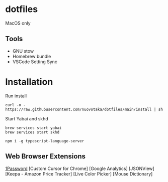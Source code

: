 # dotfiles

MacOS only

## Tools

- GNU stow
- Homebrew bundle
- VSCode Setting Sync

# Installation

Run install

```
curl -o - https://raw.githubusercontent.com/nuovotaka/dotfiles/main/install | sh
```

Start Yabai and skhd

```
brew services start yabai
brew services start skhd
```

```
npm i -g typescript-language-server
```

## Web Browser Extensions

[1Password](https://1password.com/jp/)
[Custom Cursor for Chrome]
[Google Analytics]
[JSONView]
[Keepa - Amazon Price Tracker]
[Live Color Picker]
[Mouse Dictionary]

